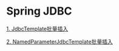 # Spring JDBC

[1. JdbcTemplate批量插入](jdbc-template-batch-insert.md)

[2. NamedParameterJdbcTemplate批量插入](named_parameter_jdbc_template_api.md)